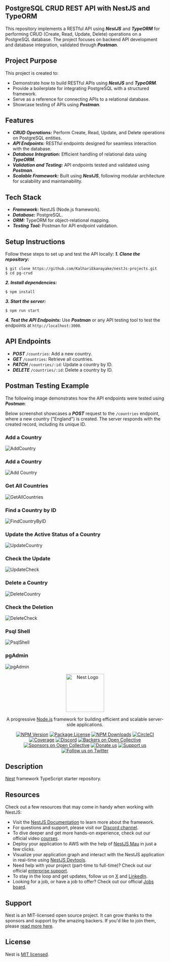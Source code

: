 ## PostgreSQL CRUD REST API with NestJS and TypeORM

This repository implements a RESTful API using ***NestJS*** and ***TypeORM*** for performing CRUD (Create, Read, Update, Delete) operations on a PostgreSQL database. The project focuses on backend API development and database integration, validated through ***Postman***.

## Project Purpose

This project is created to:
- Demonstrate how to build RESTful APIs using ***NestJS*** and ***TypeORM***.
- Provide a boilerplate for integrating PostgreSQL with a structured framework.
- Serve as a reference for connecting APIs to a relational database.
- Showcase testing of APIs using ***Postman***.

## Features
- ***CRUD Operations:***
Perform Create, Read, Update, and Delete operations on PostgreSQL entities.
- ***API Endpoints:***
RESTful endpoints designed for seamless interaction with the database.
- ***Database Integration:***
Efficient handling of relational data using ***TypeORM***.
- ***Validation and Testing:***
API endpoints tested and validated using ***Postman***.
- ***Scalable Framework:***
Built using ***NestJS***, following modular architecture for scalability and maintainability.

## Tech Stack
- ***Framework:***
NestJS (Node.js framework).
- ***Database:***
PostgreSQL.
- ***ORM:***
TypeORM for object-relational mapping.
- ***Testing Tool:***
Postman for API endpoint validation.

## Setup Instructions

Follow these steps to set up and test the API locally:
***1. Clone the repository:***
```
$ git clone https://github.com/KalhariEkanayake/nestJs-projects.git
$ cd pg-crud
```

***2. Install dependencies:***
```
$ npm install
```

***3. Start the server:***
```
$ npm run start
```

***4. Test the API Endpoints:***
Use ***Postman*** or any API testing tool to test the endpoints at ```http://localhost:3000```.

## API Endpoints
- ***POST*** ```/countries```: Add a new country.
- ***GET*** ```/countries```: Retrieve all countries.
- ***PATCH*** ```/countries/:id```: Update a country by ID.
- ***DELETE*** ```/countries/:id```: Delete a country by ID.

## Postman Testing Example
The following image demonstrates how the API endpoints were tested using ***Postman***:

Below screenshot showcases a ***POST*** request to the ```/countries``` endpoint, where a new country ("England") is created. The server responds with the created record, including its unique ID.

### Add a Country
![AddCountry](images/Postman_Request_01.png)

### Add a Country
![Add Country](images/Postman_Request_02.png)

### Get All Countries
![GetAllCountries](images/Postman_GET_countries.png)

### Find a Country by ID
![FindCountryByID](images/Postman_FindOne.png)

### Update the Active Status of a Country
![UpdateCountry](images/Update.png)

### Check the Update
![UpdateCheck](images/Update_check.png)

### Delete a Country
![DeleteCountry](images/delete.png)

### Check the Deletion 
![DeleteCheck](images/delete_check.png)

### Psql Shell
![PsqlShell](images/PostgreSQL.png)

### pgAdmin
![pgAdmin](images/Pg_DB.png)


<p align="center">
  <a href="http://nestjs.com/" target="blank"><img src="https://nestjs.com/img/logo-small.svg" width="120" alt="Nest Logo" /></a>
</p>

[circleci-image]: https://img.shields.io/circleci/build/github/nestjs/nest/master?token=abc123def456
[circleci-url]: https://circleci.com/gh/nestjs/nest

  <p align="center">A progressive <a href="http://nodejs.org" target="_blank">Node.js</a> framework for building efficient and scalable server-side applications.</p>
    <p align="center">
<a href="https://www.npmjs.com/~nestjscore" target="_blank"><img src="https://img.shields.io/npm/v/@nestjs/core.svg" alt="NPM Version" /></a>
<a href="https://www.npmjs.com/~nestjscore" target="_blank"><img src="https://img.shields.io/npm/l/@nestjs/core.svg" alt="Package License" /></a>
<a href="https://www.npmjs.com/~nestjscore" target="_blank"><img src="https://img.shields.io/npm/dm/@nestjs/common.svg" alt="NPM Downloads" /></a>
<a href="https://circleci.com/gh/nestjs/nest" target="_blank"><img src="https://img.shields.io/circleci/build/github/nestjs/nest/master" alt="CircleCI" /></a>
<a href="https://coveralls.io/github/nestjs/nest?branch=master" target="_blank"><img src="https://coveralls.io/repos/github/nestjs/nest/badge.svg?branch=master#9" alt="Coverage" /></a>
<a href="https://discord.gg/G7Qnnhy" target="_blank"><img src="https://img.shields.io/badge/discord-online-brightgreen.svg" alt="Discord"/></a>
<a href="https://opencollective.com/nest#backer" target="_blank"><img src="https://opencollective.com/nest/backers/badge.svg" alt="Backers on Open Collective" /></a>
<a href="https://opencollective.com/nest#sponsor" target="_blank"><img src="https://opencollective.com/nest/sponsors/badge.svg" alt="Sponsors on Open Collective" /></a>
  <a href="https://paypal.me/kamilmysliwiec" target="_blank"><img src="https://img.shields.io/badge/Donate-PayPal-ff3f59.svg" alt="Donate us"/></a>
    <a href="https://opencollective.com/nest#sponsor"  target="_blank"><img src="https://img.shields.io/badge/Support%20us-Open%20Collective-41B883.svg" alt="Support us"></a>
  <a href="https://twitter.com/nestframework" target="_blank"><img src="https://img.shields.io/twitter/follow/nestframework.svg?style=social&label=Follow" alt="Follow us on Twitter"></a>
</p>
  <!--[![Backers on Open Collective](https://opencollective.com/nest/backers/badge.svg)](https://opencollective.com/nest#backer)
  [![Sponsors on Open Collective](https://opencollective.com/nest/sponsors/badge.svg)](https://opencollective.com/nest#sponsor)-->

## Description

[Nest](https://github.com/nestjs/nest) framework TypeScript starter repository.

## Resources

Check out a few resources that may come in handy when working with NestJS:

- Visit the [NestJS Documentation](https://docs.nestjs.com) to learn more about the framework.
- For questions and support, please visit our [Discord channel](https://discord.gg/G7Qnnhy).
- To dive deeper and get more hands-on experience, check out our official video [courses](https://courses.nestjs.com/).
- Deploy your application to AWS with the help of [NestJS Mau](https://mau.nestjs.com) in just a few clicks.
- Visualize your application graph and interact with the NestJS application in real-time using [NestJS Devtools](https://devtools.nestjs.com).
- Need help with your project (part-time to full-time)? Check out our official [enterprise support](https://enterprise.nestjs.com).
- To stay in the loop and get updates, follow us on [X](https://x.com/nestframework) and [LinkedIn](https://linkedin.com/company/nestjs).
- Looking for a job, or have a job to offer? Check out our official [Jobs board](https://jobs.nestjs.com).

## Support

Nest is an MIT-licensed open source project. It can grow thanks to the sponsors and support by the amazing backers. If you'd like to join them, please [read more here](https://docs.nestjs.com/support).

## License

Nest is [MIT licensed](https://github.com/nestjs/nest/blob/master/LICENSE).

